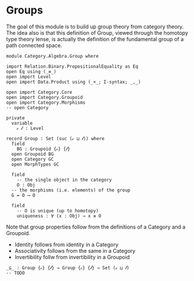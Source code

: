 # Groups

The goal of this module is to build up group theory from category theory.
The idea also is that this definition of Group, viewed through the
homotopy type theory lense, is actually the definition of the fundamental
group of a path connected space.

```
module Category.Algebra.Group where

import Relation.Binary.PropositionalEquality as Eq
open Eq using (_≡_)
open import Level
open import Data.Product using (_×_; Σ-syntax; _,_)

open import Category.Core
open import Category.Groupoid
open import Category.Morphisms
-- open Category

private
  variable
    𝒸 𝓁 : Level

record Group : Set (suc (𝒸 ⊔ 𝓁)) where
  field
    BG : Groupoid {𝒸} {𝓁}
  open Groupoid BG
  open Category GC
  open MorphTypes GC

  field
    -- the single object in the category
    O : Obj
  -- the morphisms (i.e. elements) of the group
  G = O ⟶ O

  field
    -- O is unique (up to homotopy)
    uniqueness : ∀ (x : Obj) → x ≡ O
```

Note that group properties follow from the definitions of a Category and a Groupoid.
- Identity follows from identity in a Category
- Associativity follows from the same in a Category
- Invertibility follw from invertibility in a Groupoid

```
_⊆_ : Group {𝒸} {𝓁} → Group {𝒸} {𝓁} → Set (𝒸 ⊔ 𝓁)
-- TODO

```
